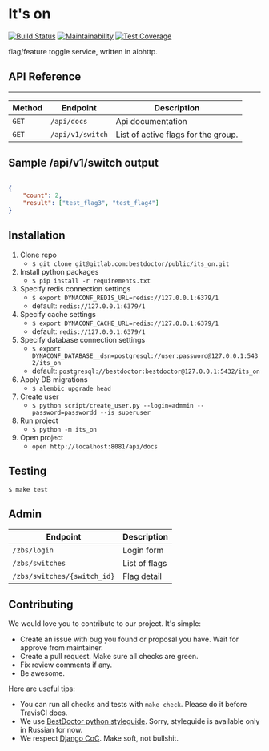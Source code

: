 # It's on

[![Build Status](https://travis-ci.org/best-doctor/its_on.svg?branch=master)](https://travis-ci.org/best-doctor/its_on)
[![Maintainability](https://api.codeclimate.com/v1/badges/35e678c4d05199a31eb9/maintainability)](https://codeclimate.com/github/best-doctor/its_on/maintainability)
[![Test Coverage](https://api.codeclimate.com/v1/badges/35e678c4d05199a31eb9/test_coverage)](https://codeclimate.com/github/best-doctor/its_on/test_coverage)

flag/feature toggle service, written in aiohttp.

## API Reference

------
| Method  | Endpoint                   | Description                         |
| ------- | ---------------------------| ----------------------------------- |
| `GET`   | `/api/docs`                | Api documentation                   |
| `GET`   | `/api/v1/switch`           | List of active flags for the group. |

## Sample /api/v1/switch output

```json

{
    "count": 2,
    "result": ["test_flag3", "test_flag4"]
}
```

## Installation

1. Clone repo
    - `$ git clone git@gitlab.com:bestdoctor/public/its_on.git`
1. Install python packages
    - `$ pip install -r requirements.txt`
1. Specify redis connection settings
    - `$ export DYNACONF_REDIS_URL=redis://127.0.0.1:6379/1`
    - default: `redis://127.0.0.1:6379/1`
1. Specify cache settings
    - `$ export DYNACONF_CACHE_URL=redis://127.0.0.1:6379/1`
    - default: `redis://127.0.0.1:6379/1`
1. Specify database connection settings
    - `$ export DYNACONF_DATABASE__dsn=postgresql://user:password@127.0.0.1:5432/its_on`
    - default: `postgresql://bestdoctor:bestdoctor@127.0.0.1:5432/its_on`
1. Apply DB migrations
    - `$ alembic upgrade head`
1. Create user
    - `$ python script/create_user.py --login=admmin --password=passwordd --is_superuser`
1. Run project
    - `$ python -m its_on`
1. Open project
    - `open http://localhost:8081/api/docs`

## Testing

`$ make test`

## Admin

| Endpoint                        | Description                |
| --------------------------------| -------------------------- |
| `/zbs/login`                    |  Login form                |
| `/zbs/switches`                 |  List of flags             |
| `/zbs/switches/{switch_id}`     |  Flag detail               |

## Contributing

We would love you to contribute to our project. It's simple:

- Create an issue with bug you found or proposal you have.
  Wait for approve from maintainer.
- Create a pull request. Make sure all checks are green.
- Fix review comments if any.
- Be awesome.

Here are useful tips:

- You can run all checks and tests with `make check`. Please do it
  before TravisCI does.
- We use
  [BestDoctor python styleguide](https://github.com/best-doctor/guides/blob/master/guides/python_styleguide.md).
  Sorry, styleguide is available only in Russian for now.
- We respect [Django CoC](https://www.djangoproject.com/conduct/).
  Make soft, not bullshit.
